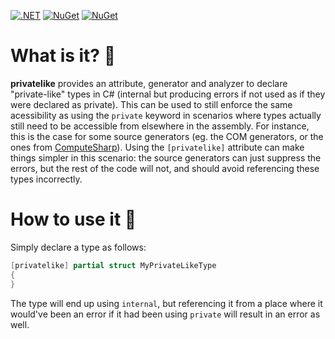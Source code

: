 [![.NET](https://github.com/Sergio0694/privatelike/workflows/.NET/badge.svg)](https://github.com/Sergio0694/privatelike/actions) [![NuGet](https://img.shields.io/nuget/dt/privatelike.svg)](https://www.nuget.org/stats/packages/privatelike?groupby=Version) [![NuGet](https://img.shields.io/nuget/vpre/privatelike.svg)](https://www.nuget.org/packages/privatelike/)

# What is it? 🚀

**privatelike** provides an attribute, generator and analyzer to declare "private-like" types in C# (internal but producing errors if not used as if they were declared as private). This can be used to still enforce the same acessibility as using the `private` keyword in scenarios where types actually still need to be accessible from elsewhere in the assembly. For instance, this is the case for some source generators (eg. the COM generators, or the ones from [ComputeSharp](https://github.com/Sergio0694/ComputeSharp)). Using the `[privatelike]` attribute can make things simpler in this scenario: the source generators can just suppress the errors, but the rest of the code will not, and should avoid referencing these types incorrectly.

# How to use it 📖

Simply declare a type as follows:

```csharp
[privatelike] partial struct MyPrivateLikeType
{  
}
```

The type will end up using `internal`, but referencing it from a place where it would've been an error if it had been using `private` will result in an error as well.